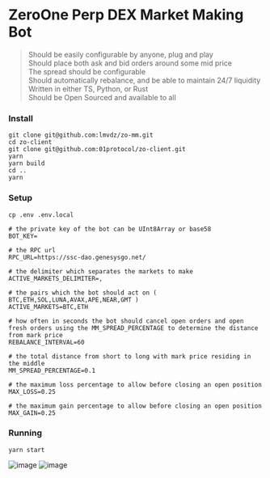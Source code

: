 # ZeroOne Perp DEX Market Making Bot  

> Should be easily configurable by anyone, plug and play  
> Should place both ask and bid orders around some mid price  
> The spread should be configurable  
> Should automatically rebalance, and be able to maintain 24/7 liquidity  
> Written in either TS, Python, or Rust  
> Should be Open Sourced and available to all  


### Install  

`git clone git@github.com:lmvdz/zo-mm.git`  
`cd zo-client`  
`git clone git@github.com:01protocol/zo-client.git`  
`yarn`  
`yarn build`  
`cd ..`  
`yarn`

### Setup  

`cp .env .env.local`  

```.env
# the private key of the bot can be UInt8Array or base58
BOT_KEY=

# the RPC url
RPC_URL=https://ssc-dao.genesysgo.net/

# the delimiter which separates the markets to make
ACTIVE_MARKETS_DELIMITER=,

# the pairs which the bot should act on ( BTC,ETH,SOL,LUNA,AVAX,APE,NEAR,GMT )
ACTIVE_MARKETS=BTC,ETH

# how often in seconds the bot should cancel open orders and open fresh orders using the MM_SPREAD_PERCENTAGE to determine the distance from mark price
REBALANCE_INTERVAL=60

# the total distance from short to long with mark price residing in the middle
MM_SPREAD_PERCENTAGE=0.1

# the maximum loss percentage to allow before closing an open position
MAX_LOSS=0.25

# the maximum gain percentage to allow before closing an open position
MAX_GAIN=0.25
```


### Running

`yarn start`

![image](https://user-images.githubusercontent.com/2179775/167247190-00387c13-f40c-4368-86dc-2e9107a7a16e.png)
![image](https://user-images.githubusercontent.com/2179775/167247194-69d451c4-9155-4b79-bd82-5acf02d012c0.png)

